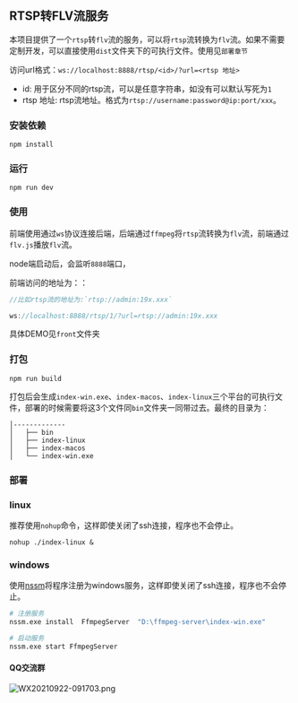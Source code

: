 ## RTSP转FLV流服务

本项目提供了一个`rtsp`转`flv`流的服务，可以将`rtsp`流转换为`flv`流。如果不需要定制开发，可以直接使用`dist`文件夹下的可执行文件。使用见`部署章节`

访问url格式：`ws://localhost:8888/rtsp/<id>/?url=<rtsp 地址>`
- id: 用于区分不同的rtsp流，可以是任意字符串，如没有可以默认写死为`1`
- rtsp 地址: rtsp流地址。格式为`rtsp://username:password@ip:port/xxx`。
### 安装依赖
```
npm install
```

### 运行
```
npm run dev
```
### 使用
前端使用通过`ws`协议连接后端，后端通过`ffmpeg`将`rtsp`流转换为`flv`流，前端通过`flv.js`播放`flv`流。

node端启动后，会监听`8888`端口，

前端访问的地址为：：
```js
//比如rtsp流的地址为:`rtsp://admin:19x.xxx`

ws://localhost:8888/rtsp/1/?url=rtsp://admin:19x.xxx
```
具体DEMO见`front`文件夹

### 打包
```
npm run build
```
打包后会生成`index-win.exe`、`index-macos`、`index-linux`三个平台的可执行文件，部署的时候需要将这3个文件同`bin`文件夹一同带过去。最终的目录为：
```
│-------------
│   ├── bin
│   ├── index-linux
│   ├── index-macos
│   └── index-win.exe
```
### 部署

### linux
推荐使用`nohup`命令，这样即使关闭了ssh连接，程序也不会停止。
```
nohup ./index-linux &
```
### windows
使用[nssm](https://nssm.cc/usage)将程序注册为windows服务，这样即使关闭了ssh连接，程序也不会停止。
```bash
# 注册服务
nssm.exe install  FfmpegServer  "D:\ffmpeg-server\index-win.exe"

# 启动服务
nssm.exe start FfmpegServer
```

#### QQ交流群

![WX20210922-091703.png](https://cdn.wangzc.wang/uPic/WX20210922-09170315%20.png)

